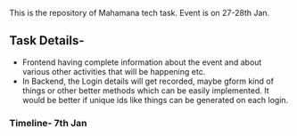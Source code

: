 This is the repository of Mahamana tech task.
Event is on 27-28th Jan.

## Task Details-
- Frontend having complete information about the event and about various other activities that will be happening etc. <br>
- In Backend, the Login details will get recorded, maybe gform kind of things or other better methods which can be easily implemented. It would be better if unique ids like things can be generated on each login.

### Timeline- 7th Jan
